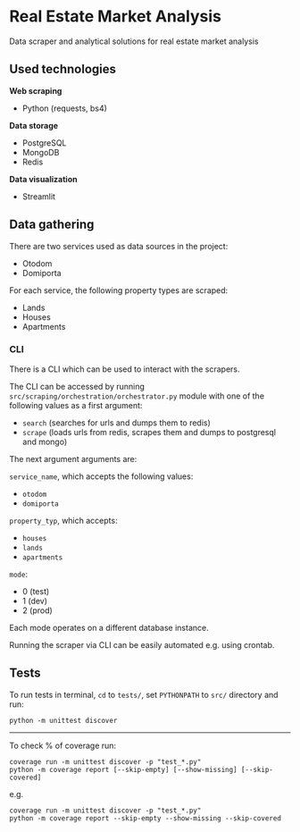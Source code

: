 # Real Estate Market Analysis
Data scraper and analytical solutions for real estate market analysis

## Used technologies

**Web scraping**
- Python (requests, bs4)

**Data storage**
- PostgreSQL
- MongoDB
- Redis

**Data visualization**
- Streamlit


## Data gathering
There are two services used as data sources in the project:
- Otodom
- Domiporta

For each service, the following property types are scraped:
- Lands
- Houses
- Apartments

### CLI
There is a CLI which can be used to interact with the scrapers.

The CLI can be accessed by running `src/scraping/orchestration/orchestrator.py` module with one of the following values as a first argument:
- `search` (searches for urls and dumps them to redis) 
- `scrape` (loads urls from redis, scrapes them and dumps to postgresql and mongo)

The next argument arguments are:

`service_name`, which accepts the following values:
- `otodom`
- `domiporta`

`property_typ`, which accepts:
- `houses`
- `lands`
- `apartments`

`mode`:
- 0 (test)
- 1 (dev)
- 2 (prod)

Each mode operates on a different database instance.

Running the scraper via CLI can be easily automated e.g. using crontab.


## Tests
To run tests in terminal, `cd` to `tests/`, set `PYTHONPATH` to `src/` directory and run:

`python -m unittest discover`

---

To check % of coverage run:
```
coverage run -m unittest discover -p "test_*.py"
python -m coverage report [--skip-empty] [--show-missing] [--skip-covered]
```
e.g.
```
coverage run -m unittest discover -p "test_*.py"
python -m coverage report --skip-empty --show-missing --skip-covered
```


